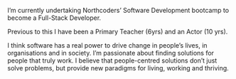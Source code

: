 I’m currently undertaking Northcoders’ Software Development bootcamp to become a Full-Stack Developer.

Previous to this I have been a Primary Teacher (6yrs) and an Actor (10 yrs).


I think software has a real power to drive change in people’s lives, in organisations and in society. I’m passionate about finding solutions for people that truly work. I believe that people-centred solutions don’t just solve problems, but provide new paradigms for living, working and thriving.
<!---
MrMcSnail/MrMcSnail is a ✨ special ✨ repository because its `README.md` (this file) appears on your GitHub profile.
You can click the Preview link to take a look at your changes.
--->
